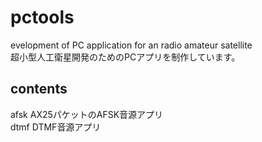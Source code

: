﻿# pctools
evelopment of PC application for an radio amateur satellite  
超小型人工衛星開発のためのPCアプリを制作しています。

## contents
afsk	AX25パケットのAFSK音源アプリ  
dtmf	DTMF音源アプリ
